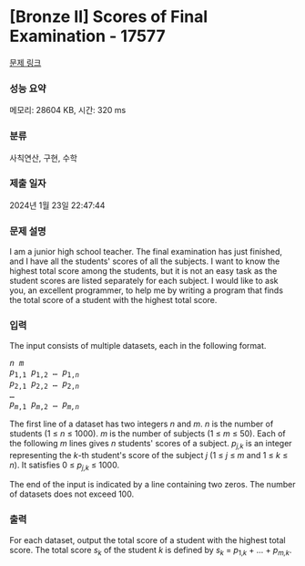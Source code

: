 # [Bronze II] Scores of Final Examination - 17577 

[문제 링크](https://www.acmicpc.net/problem/17577) 

### 성능 요약

메모리: 28604 KB, 시간: 320 ms

### 분류

사칙연산, 구현, 수학

### 제출 일자

2024년 1월 23일 22:47:44

### 문제 설명

<p>I am a junior high school teacher. The final examination has just finished, and I have all the students' scores of all the subjects. I want to know the highest total score among the students, but it is not an easy task as the student scores are listed separately for each subject. I would like to ask you, an excellent programmer, to help me by writing a program that finds the total score of a student with the highest total score.</p>

### 입력 

 <p>The input consists of multiple datasets, each in the following format.</p>
<!-- end en only -->

<pre><i>n m</i>
<i>p</i><sub>1,1</sub> <i>p</i><sub>1,2</sub> … <i>p</i><sub>1,<i>n</i></sub>
<i>p</i><sub>2,1</sub> <i>p</i><sub>2,2</sub> … <i>p</i><sub>2,<i>n</i></sub>
…
<i>p</i><sub><i>m</i>,1</sub> <i>p</i><sub><i>m</i>,2</sub> … <i>p</i><sub><i>m,n</i></sub></pre>

<p>The first line of a dataset has two integers <i>n</i> and <i>m</i>. <i>n</i> is the number of students (1 ≤ <i>n</i> ≤ 1000). <i>m</i> is the number of subjects (1 ≤ <i>m</i> ≤ 50). Each of the following <i>m</i> lines gives <i>n</i> students' scores of a subject. <i>p</i><sub><i>j,k</i></sub> is an integer representing the <i>k</i>-th student's score of the subject <i>j</i> (1 ≤ <i>j</i> ≤ <i>m</i> and 1 ≤ <i>k</i> ≤ <i>n</i>). It satisfies 0 ≤ <i>p</i><sub><i>j,k</i></sub> ≤ 1000.</p>

<p>The end of the input is indicated by a line containing two zeros. The number of datasets does not exceed 100.</p>

### 출력 

 <p>For each dataset, output the total score of a student with the highest total score. The total score <i>s</i><sub><i>k</i></sub> of the student <i>k</i> is defined by <i>s</i><sub><i>k</i></sub> = <i>p</i><sub>1,<i>k</i></sub> + … + <i>p</i><sub><i>m,k</i></sub>.</p>

